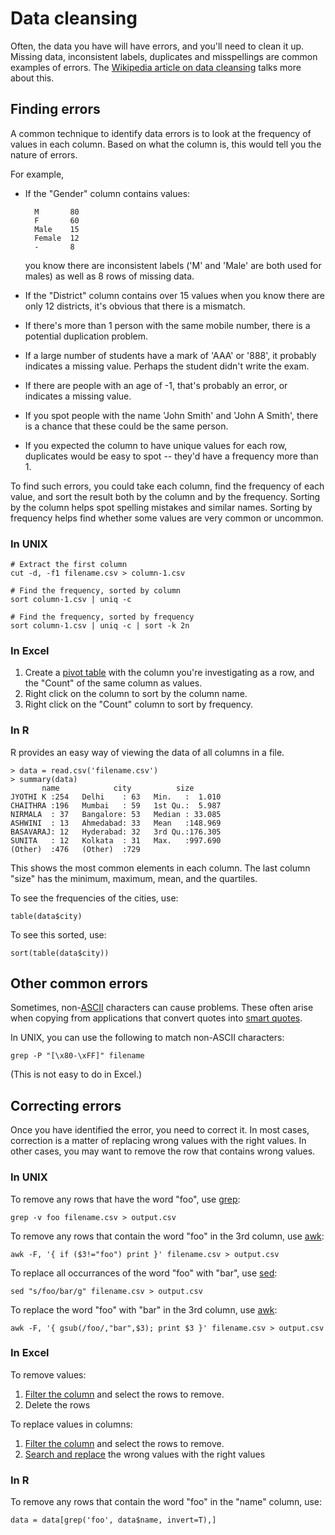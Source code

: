 Data cleansing
==============

Often, the data you have will have errors, and you'll need to clean it up.
Missing data, inconsistent labels, duplicates and misspellings are common
examples of errors. The [Wikipedia article on data
cleansing](http://en.wikipedia.org/wiki/Data_cleansing) talks more about this.

Finding errors
--------------

A common technique to identify data errors is to look at the frequency of
values in each column. Based on what the column is, this would tell you the
nature of errors.

For example,

- If the "Gender" column contains values:

        M       80
        F       60
        Male    15
        Female  12
        -       8

  you know there are inconsistent labels ('M' and 'Male' are both used for
  males) as well as 8 rows of missing data.

- If the "District" column contains over 15 values when you know there are
  only 12 districts, it's obvious that there is a mismatch.

- If there's more than 1 person with the same mobile number, there is a
  potential duplication problem.

- If a large number of students have a mark of 'AAA' or '888', it probably
  indicates a missing value. Perhaps the student didn't write the exam.

- If there are people with an age of -1, that's probably an error, or
  indicates a missing value.

- If you spot people with the name 'John Smith' and 'John A Smith', there is a
  chance that these could be the same person.

- If you expected the column to have unique values for each row, duplicates
  would be easy to spot -- they'd have a frequency more than 1.

To find such errors, you could take each column, find the frequency of each
value, and sort the result both by the column and by the frequency. Sorting by
the column helps spot spelling mistakes and similar names. Sorting by
frequency helps find whether some values are very common or uncommon.

### In UNIX

    # Extract the first column
    cut -d, -f1 filename.csv > column-1.csv

    # Find the frequency, sorted by column
    sort column-1.csv | uniq -c

    # Find the frequency, sorted by frequency
    sort column-1.csv | uniq -c | sort -k 2n

### In Excel

1. Create a [pivot table](http://office.microsoft.com/en-us/excel-help/pivottable-reports-101-HA001034632.aspx)
   with the column you're investigating as a row, and the "Count" of the
   same column as values.
2. Right click on the column to sort by the column name.
3. Right click on the "Count" column to sort by frequency.

### In R

R provides an easy way of viewing the data of all columns in a file.

    > data = read.csv('filename.csv')
    > summary(data)
           name            city          size        
    JYOTHI K :254   Delhi    : 63   Min.   :  1.010  
    CHAITHRA :196   Mumbai   : 59   1st Qu.:  5.987  
    NIRMALA  : 37   Bangalore: 53   Median : 33.085  
    ASHWINI  : 13   Ahmedabad: 33   Mean   :148.969  
    BASAVARAJ: 12   Hyderabad: 32   3rd Qu.:176.305  
    SUNITA   : 12   Kolkata  : 31   Max.   :997.690  
    (Other)  :476   (Other)  :729                    

This shows the most common elements in each column. The last column "size"
has the minimum, maximum, mean, and the quartiles.

To see the frequencies of the cities, use:

    table(data$city)

To see this sorted, use:

    sort(table(data$city))

Other common errors
-------------------

Sometimes, non-[ASCII](http://en.wikipedia.org/wiki/ASCII) characters can
cause problems. These often arise when copying from applications that convert
quotes into [smart quotes](http://en.wikipedia.org/wiki/Quotation_mark_glyphs).

In UNIX, you can use the following to match non-ASCII characters:

    grep -P "[\x80-\xFF]" filename
    
(This is not easy to do in Excel.)

Correcting errors
-----------------

Once you have identified the error, you need to correct it. In most cases,
correction is a matter of replacing wrong values with the right values.
In other cases, you may want to remove the row that contains wrong values.

### In UNIX

To remove any rows that have the word "foo", use [grep](http://en.wikipedia.org/wiki/Grep):

    grep -v foo filename.csv > output.csv

To remove any rows that contain the word "foo" in the 3rd column, use [awk](http://en.wikipedia.org/wiki/Awk):

    awk -F, '{ if ($3!="foo") print }' filename.csv > output.csv

To replace all occurrances of the word "foo" with "bar", use [sed](http://en.wikipedia.org/wiki/Sed):

    sed "s/foo/bar/g" filename.csv > output.csv

To replace the word "foo" with "bar" in the 3rd column, use [awk](http://en.wikipedia.org/wiki/Awk):

    awk -F, '{ gsub(/foo/,"bar",$3); print $3 }' filename.csv > output.csv

### In Excel

To remove values:

1. [Filter the column](http://office.microsoft.com/en-us/excel-help/filter-data-in-a-range-or-table-HP010073941.aspx) and select the rows to remove.
2. Delete the rows

To replace values in columns:

1. [Filter the column](http://office.microsoft.com/en-us/excel-help/filter-data-in-a-range-or-table-HP010073941.aspx) and select the rows to remove.
2. [Search and replace](http://support.microsoft.com/kb/288291) the wrong values with the right values

### In R

To remove any rows that contain the word "foo" in the "name" column, use:

    data = data[grep('foo', data$name, invert=T),]

